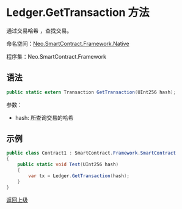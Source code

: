 # Ledger.GetTransaction 方法

通过交易哈希 ，查找交易。

命名空间：[Neo.SmartContract.Framework.Native](../../native/index.md)

程序集：Neo.SmartContract.Framework

## 语法

```cs
public static extern Transaction GetTransaction(UInt256 hash);
```

参数：

- hash: 所查询交易的哈希

## 示例

```cs
public class Contract1 : SmartContract.Framework.SmartContract
{
    public static void Test(UInt256 hash)
    {
        var tx = Ledger.GetTransaction(hash);
    }
}
```
[返回上级](index.md)